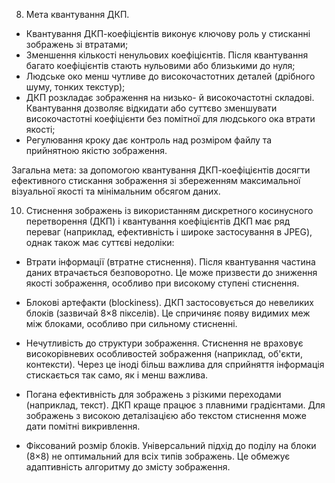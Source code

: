 8. Мета квантування ДКП.
- Квантування ДКП-коефіцієнтів виконує ключову роль у стисканні зображень
зі втратами;
- Зменшення кількості ненульових коефіцієнтів. Після квантування багато 
коефіцієнтів стають нульовими або близькими до нуля;
- Людське око менш чутливе до високочастотних деталей 
(дрібного шуму, тонких текстур);
- ДКП розкладає зображення на низько- й високочастотні складові. 
Квантування дозволяє відкидати або суттєво зменшувати високочастотні 
коефіцієнти без помітної для людського ока втрати якості;
- Регулювання кроку дає контроль над розміром файлу та прийнятною якістю
зображення.

Загальна мета: за допомогою квантування ДКП-коефіцієнтів досягти 
ефективного стискання зображення зі збереженням максимальної візуальної
якості та мінімальним обсягом даних.

10. Стиснення зображень із використанням дискретного косинусного 
перетворення (ДКП) і квантування коефіцієнтів ДКП має ряд переваг 
(наприклад, ефективність і широке застосування в JPEG), однак також має суттєві недоліки:

- Втрати інформації (втратне стиснення). Після квантування частина даних 
втрачається безповоротно. Це може призвести до зниження якості зображення, 
особливо при високому ступені стиснення.

- Блокові артефакти (blockiness). ДКП застосовується до невеликих блоків
(зазвичай 8×8 пікселів). Це спричиняє появу видимих меж між блоками,
особливо при сильному стисненні.

- Нечутливість до структури зображення. Стиснення не враховує високорівневих 
особливостей зображення (наприклад, об'єкти, контексти). Через це іноді більш 
важлива для сприйняття інформація стискається так само, як і менш важлива.

- Погана ефективність для зображень з різкими переходами (наприклад,
текст). ДКП краще працює з плавними градієнтами. Для зображень з високою 
деталізацією або текстом стиснення може дати помітні викривлення.

- Фіксований розмір блоків. Універсальний підхід до поділу на блоки (8×8) 
не оптимальний для всіх типів зображень. Це обмежує адаптивність алгоритму 
до змісту зображення.

